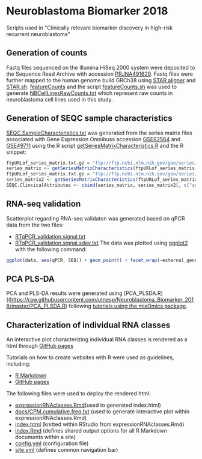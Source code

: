 # Neuroblastoma Biomarker 2018
Scripts used in "Clinically relevant biomarker discovery in high-risk recurrent neuroblastoma"

## Generation of counts
Fastq files sequenced on the Illumina HiSeq 2000 system were deposited to the Sequence Read Archive with accession [PRJNA491629](https://www.ncbi.nlm.nih.gov/bioproject/PRJNA491629). Fastq files were further mapped to the human genome build GRCh38 using [STAR aligner](https://github.com/alexdobin/STAR) and [STAR.sh](https://github.com/utnesp/Neuroblastoma_Biomarker_2018/blob/master/STAR.sh). [featureCounts](http://subread.sourceforge.net/) and the script [featureCounts.sh](https://github.com/utnesp/Neuroblastoma_Biomarker_2018/blob/master/featureCounts.sh) was used to generate [NBCellLinesRawCounts.txt](https://raw.githubusercontent.com/utnesp/Neuroblastoma_Biomarker_2018/master/NBCellLinesRawCounts.txt) which represent raw counts in neuroblastoma cell lines used in this study. 

## Generation of SEQC sample characteristics
[SEQC.SampleCharacteristics.txt](https://github.com/utnesp/Neuroblastoma_Biomarker_2018/blob/master/SEQC.SampleCharacteristics.txt) was generated from the series matrix files associated with Gene Expression Omnibuss accession [GSE62564](https://www.ncbi.nlm.nih.gov/geo/query/acc.cgi?acc=GSE62564) and [GSE49711](https://www.ncbi.nlm.nih.gov/geo/query/acc.cgi?acc=GSE49711) using the R script [getSeriesMatrixCharacteristics.R](https://github.com/utnesp/NORAD/blob/master/getSeriesMatrixCharacteristics.R) and the R snippet:

```r
ftpURLof_series_matrix.txt.gz = "ftp://ftp.ncbi.nlm.nih.gov/geo/series/GSE62nnn/GSE62564/matrix/GSE62564_series_matrix.txt.gz" # reanalyzed dataset
series_matrix <- getSeriesMatrixCharacteristics(ftpURLof_series_matrix.txt.gz)
ftpURLof_series_matrix.txt.gz = "ftp://ftp.ncbi.nlm.nih.gov/geo/series/GSE49nnn/GSE49711/matrix/GSE49711_series_matrix.txt.gz" # original dataset (also includes age_at_diagnosis, mycn_status, inss_stage and class_label)
series_matrix2 <- getSeriesMatrixCharacteristics(ftpURLof_series_matrix.txt.gz)
SEQC.ClincicalAttributes <- cbind(series_matrix, series_matrix2[, c("age_at_diagnosis", "mycn_status", "inss_stage", "class_label")]) # see descriptions at https://www.ncbi.nlm.nih.gov/geo/query/acc.cgi?acc=GSE49711
```

## RNA-seq validation
Scatterplot regarding RNA-seq validaton was generated based on qPCR data from the two files:
- [RTqPCR_validation.signal.txt](https://raw.githubusercontent.com/utnesp/Neuroblastoma_Biomarker_2018/master/RTqPCR_validation.signal.txt)
- [RTqPCR_validation.signal.sdev.txt](https://raw.githubusercontent.com/utnesp/Neuroblastoma_Biomarker_2018/master/RTqPCR_validation.signal.sdev.txt)
The data was plotted using [ggplot2](https://github.com/tidyverse/ggplot2) with the following command:
```r
ggplot(data, aes(qPCR, SEQ)) + geom_point() + facet_wrap(~external_gene_name, scales = "free", labeller=labeller(external_gene_name = unlist(gene_names))) + theme_bw()
```

## PCA PLS-DA
PCA and PLS-DA results were generated using [PCA_PLSDA.R]((https://raw.githubusercontent.com/utnesp/Neuroblastoma_Biomarker_2018/master/PCA_PLSDA.R) following [tutorials using the mixOmics package](http://mixomics.org/case-studies/).


## Characterization of individual RNA classes
An interactive plot characterizing individual RNA classes is rendered as a html through [GitHub pages](https://utnesp.github.io/Neuroblastoma_Biomarker_2018/)

Tutorials on how to create websites with R were used as guidelines, including:
- [R Markdown](https://rmarkdown.rstudio.com/rmarkdown_websites.html)
- [GitHub pages](https://pages.github.com)

The following files were used to deploy the rendered html: 
- [expressionRNAclasses.Rmd](https://raw.githubusercontent.com/utnesp/Neuroblastoma_Biomarker_2018/master/expressionRNAclasses.Rmd)(used to generated index.html)
- [docs/CPM.cumulative.freq.txt](https://raw.githubusercontent.com/utnesp/Neuroblastoma_Biomarker_2018/master/docs/CPM.cumulative.freq.txt) (used to generate interactive plot within expressionRNAclasses.Rmd)
- [index.html](https://raw.githubusercontent.com/utnesp/Neuroblastoma_Biomarker_2018/master/index.html) (knitted within RStudio from expressionRNAclasses.Rmd)
- [index.Rmd](https://raw.githubusercontent.com/utnesp/Neuroblastoma_Biomarker_2018/master/index.Rmd) (defines shared output options for all R Markdown documents within a site)
- [config.yml](https://raw.githubusercontent.com/utnesp/Neuroblastoma_Biomarker_2018/master/config.yml) (configuration file)
- [site.yml](https://raw.githubusercontent.com/utnesp/Neuroblastoma_Biomarker_2018/master/site.yml) (defines common navigation bar)



